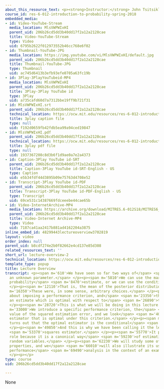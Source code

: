 ```yaml
---
about_this_resource_text: <p><strong>Instructor:</strong> John Tsitsiklis</p>
course_id: res-6-012-introduction-to-probability-spring-2018
embedded_media:
- id: Video-YouTube-Stream
  media_location: MlsVWPWIxHI
  parent_uid: 206b26cd5dd3b40dd17f2a12a2128cae
  title: Video-YouTube-Stream
  type: Video
  uid: 6795b2622f012973552b46cc768e6f02
- id: Thumbnail-YouTube-JPG
  media_location: https://img.youtube.com/vi/MlsVWPWIxHI/default.jpg
  parent_uid: 206b26cd5dd3b40dd17f2a12a2128cae
  title: Thumbnail-YouTube-JPG
  type: Thumbnail
  uid: ac745d6413b3efb93efe0705a63fc19b
- id: 3Play-3PlayYouTubeid-MP4
  media_location: MlsVWPWIxHI
  parent_uid: 206b26cd5dd3b40dd17f2a12a2128cae
  title: 3Play-3Play YouTube id
  type: 3Play
  uid: a735cafd60d7a7312bbe19ff9b721f31
- id: MlsVWPWIxHI.srt
  parent_uid: 206b26cd5dd3b40dd17f2a12a2128cae
  technical_location: https://ocw.mit.edu/resources/res-6-012-introduction-to-probability-spring-2018/part-ii-inference-limit-theorems/lecture-overview-2/MlsVWPWIxHI.srt
  title: 3play caption file
  type: null
  uid: f192d0659fb42fdb5ea99a94ced19847
- id: MlsVWPWIxHI.pdf
  parent_uid: 206b26cd5dd3b40dd17f2a12a2128cae
  technical_location: https://ocw.mit.edu/resources/res-6-012-introduction-to-probability-spring-2018/part-ii-inference-limit-theorems/lecture-overview-2/MlsVWPWIxHI.pdf
  title: 3play pdf file
  type: null
  uid: 1937367208c8d3b6f1d9ae0a7e2a4373
- id: Caption-3Play YouTube id-SRT
  parent_uid: 206b26cd5dd3b40dd17f2a12a2128cae
  title: Caption-3Play YouTube id-SRT-English - US
  type: Caption
  uid: e5b34fdf44d3895b09e75763d4708e52
- id: Transcript-3Play YouTube id-PDF
  parent_uid: 206b26cd5dd3b40dd17f2a12a2128cae
  title: Transcript-3Play YouTube id-PDF-English - US
  type: Transcript
  uid: 69ce531c14387669fdceeebe44cae65b
- id: Video-InternetArchive-MP4
  media_location: https://archive.org/download/MITRES.6-012S18/MITRES6_012S18_L16-01_300k.mp4
  parent_uid: 206b26cd5dd3b40dd17f2a12a2128cae
  title: Video-Internet Archive-MP4
  type: Video
  uid: 7187ca41aa2417b881ad4162204a3875
inline_embed_id: 48299443lectureoverview3702819
layout: video
order_index: null
parent_uid: b8cdf274e2b0f82662e4cd137e85d308
related_resources_text: ''
short_url: lecture-overview-2
technical_location: https://ocw.mit.edu/resources/res-6-012-introduction-to-probability-spring-2018/part-ii-inference-limit-theorems/lecture-overview-2
template_type: popup
title: Lecture Overview
transcript: <p><span m='610'>We have seen so far two ways of</span> <span m='3100'>estimating
  an unknown parameter.</span> </p><p><span m='5810'>We can use the maximum a posteriori
  probability</span> <span m='8470'>estimate, or we can use the conditional expectation.</span>
  </p><p><span m='12110'>That is, the mean of the posterior distribution.</span> </p><p><span
  m='16350'>These were, in some sense, arbitrary choices.</span> </p><p><span m='19900'>How
  about imposing a performance criterion, and</span> <span m='23350'>then finding
  an estimate which is optimal with respect to</span> <span m='26890'>that criterion?</span>
  </p><p><span m='28720'>This is what we will be doing in this lecture.</span> </p><p><span
  m='33000'>We introduce a specific performance criterion, the</span> <span m='36310'>expected
  value of the squared estimation error, and we look</span> <span m='40330'>for an
  estimator that is optimal under this criterion.</span> </p><p><span m='44910'>It
  turns out that the optimal estimator is the conditional</span> <span m='48510'>expectation.</span>
  </p><p><span m='49850'>And this is why we have been calling it the least mean</span>
  <span m='53370'>squares estimator.</span> </p><p><span m='55770'>It plays a central
  role because it is a canonical way</span> <span m='59230'>of estimating unknown
  random variables.</span> </p><p><span m='62230'>We will study some of its theoretical
  properties, and we</span> <span m='66010'>will also illustrate its use and the associated
  performance</span> <span m='69490'>analysis in the context of an example.</span>
  </p><p></p>
type: course
uid: 206b26cd5dd3b40dd17f2a12a2128cae

---
```

None
